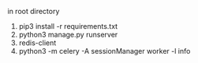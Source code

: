 in root directory
1. pip3 install -r requirements.txt
2. python3 manage.py runserver
3. redis-client
4. python3 -m celery -A sessionManager worker -l info
